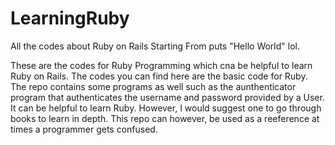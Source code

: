 # LearningRuby
All the codes about Ruby on Rails Starting From puts "Hello World" lol.

These are the codes for Ruby Programming which cna be helpful to learn Ruby on Rails.
The codes you can find here are the basic code for Ruby.
The repo contains some programs as well such as the aunthenticator program that authenticates the username and password provided by a User.
It can be helpful to learn Ruby. However, I would suggest one to go through books to learn in depth.
This repo can however, be used as a reeference at times a programmer gets confused.